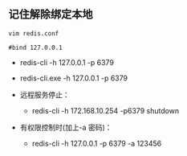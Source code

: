 ## 记住解除绑定本地
```
vim redis.conf  

#bind 127.0.0.1
```


- redis-cli -h 127.0.0.1 -p 6379
- redis-cli.exe -h 127.0.0.1 -p 6379
 
- 远程服务停止：
  - redis-cli -h 172.168.10.254 -p6379 shutdown
 
- 有权限控制时(加上-a 密码)：
  - redis-cli -h 127.0.0.1 -p 6379 -a 123456
